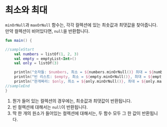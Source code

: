 # 최소와 최대

`minOrNull`과 `maxOrNull` 함수는, 각각 컬렉션에 있는 최솟값과 최댓값을 찾아줍니다. 만약 컬렉션이 비어있다면, `null`을 반환합니다.

```kotlin
fun main() {

//sampleStart
    val numbers = listOf(1, 2, 3)
    val empty = emptyList<Int>()
    val only = listOf(3)

    println("숫자들: $numbers, 최소 = ${numbers.minOrNull()} 최대 = ${numbers.maxOrNull()}") // 1
    println("빈 리스트: $empty, 최소 = ${empty.minOrNull()}, 최대 = ${empty.maxOrNull()}")   // 2
    println("한개짜리: $only, 최소 = ${only.minOrNull()}, 최대 = ${only.maxOrNull()}")      // 3
//sampleEnd
}
```

1. 뭔가 들어 있는 컬렉션의 경우에는, 최솟값과 최댓값이 반환됩니다.
2. 빈 컬렉션에 대해서는 `null`이 반환됩니다.
3. 딱 한 개의 원소가 들어있는 컬렉션에 대해서는, 두 함수 모두 그 한 값이 반환됩니다.
